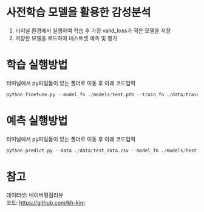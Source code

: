 # 사전학습 모델을 활용한 감성분석
1. 터미널 환경에서 실행하여 학습 후 가장 valid_loss가 적은 모델을 저장
2. 저장한 모델을 로드하여 테스트셋 예측 및 평가

# 학습 실행방법
터미널에서 py파일들이 있는 폴더로 이동 후 아래 코드입력
```python
python finetune.py --model_fn ./models/test.pth --train_fn ./data/train_data.csv --gpu_id 0 --batch_size 32 --n_epochs 2 --pretrained_model_name "monologg/koelectra-base-v3-discriminator"
```
# 예측 실행방법
터미널에서 py파일들이 있는 폴더로 이동 후 아래 코드입력
```python
python predict.py --data ./data/test_data.csv --model_fn ./models/test.pth --gpu_id 0 --pred ./data/pred.csv
```

# 참고
데이터셋: 네이버평점리뷰  
코드: https://github.com/kh-kim 

